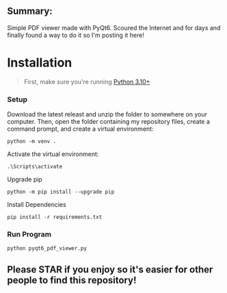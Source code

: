 ## Summary:

Simple PDF viewer made with PyQt6.  Scoured the Internet and for days and finally found a way to do it so I'm posting it here!

# Installation

> First, make sure you're running [Python 3.10+](https://www.python.org/downloads/release/python-31011/)

### Setup
Download the latest releast and unzip the folder to somewhere on your computer.  Then, open the folder containing my repository files, create a command prompt, and create a virtual environment:
```
python -m venv .
```
Activate the virtual environment:
```
.\Scripts\activate
```
Upgrade pip
```
python -m pip install --upgrade pip
```
Install Dependencies
```
pip install -r requirements.txt
```

### Run Program
```
python pyqt6_pdf_viewer.py
```

## Please STAR if you enjoy so it's easier for other people to find this repository!
